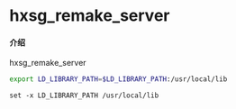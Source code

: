 # hxsg_remake_server

#### 介绍
hxsg_remake_server

```bash
export LD_LIBRARY_PATH=$LD_LIBRARY_PATH:/usr/local/lib
```

```fish
set -x LD_LIBRARY_PATH /usr/local/lib
```